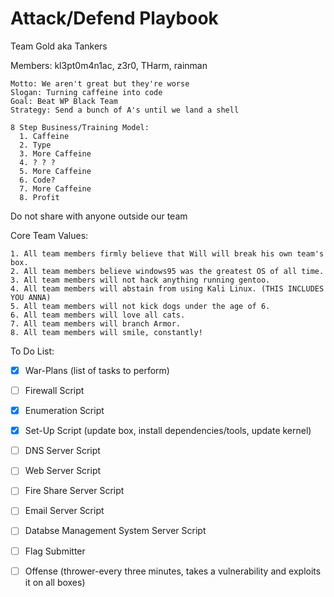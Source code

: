 # Attack/Defend Playbook

Team Gold aka Tankers

Members: kl3pt0m4n1ac, z3r0, THarm, rainman

    Motto: We aren't great but they're worse
    Slogan: Turning caffeine into code
    Goal: Beat WP Black Team
    Strategy: Send a bunch of A's until we land a shell
    
    8 Step Business/Training Model:
      1. Caffeine
      2. Type
      3. More Caffeine
      4. ? ? ?
      5. More Caffeine
      6. Code?
      7. More Caffeine
      8. Profit

Do not share with anyone outside our team

Core Team Values:

    1. All team members firmly believe that Will will break his own team's box.
    2. All team members believe windows95 was the greatest OS of all time.
    3. All team members will not hack anything running gentoo.
    4. All team members will abstain from using Kali Linux. (THIS INCLUDES YOU ANNA)
    5. All team members will not kick dogs under the age of 6.
    6. All team members will love all cats.
    7. All team members will branch Armor.
    8. All team members will smile, constantly!

To Do List:

- [x] War-Plans (list of tasks to perform)

- [ ] Firewall Script

- [x] Enumeration Script

- [x] Set-Up Script (update box, install dependencies/tools, update kernel)

- [ ] DNS Server Script

- [ ] Web Server Script

- [ ] Fire Share Server Script

- [ ] Email Server Script

- [ ] Databse Management System Server Script

- [ ] Flag Submitter

- [ ] Offense (thrower-every three minutes, takes a vulnerability and exploits it on all boxes)
